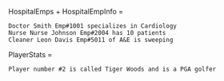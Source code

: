 HospitalEmps + HospitalEmpInfo = 

```
Doctor Smith Emp#1001 specializes in Cardiology
Nurse Nurse Johnson Emp#2004 has 10 patients
Cleaner Leon Davis Emp#5011 of A&E is sweeping
```

PlayerStats =  

```
Player number #2 is called Tiger Woods and is a PGA golfer
```

